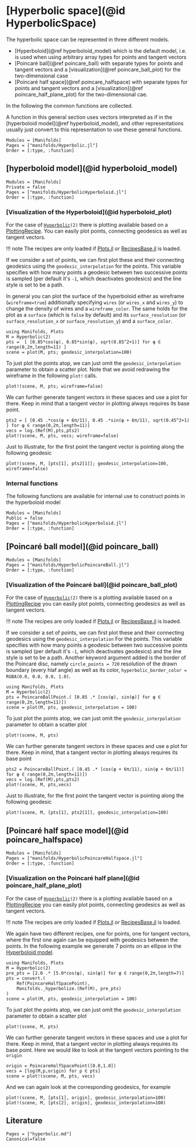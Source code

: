 # [Hyperbolic space](@id HyperbolicSpace)

The hyperbolic space can be represented in three different models.

* [Hyperboloid](@ref hyperboloid_model) which is the default model, i.e. is used when using arbitrary array types for points and tangent vectors
* [Poincaré ball](@ref poincare_ball) with separate types for points and tangent vectors and a [visualization](@ref poincare_ball_plot) for the two-dimensional case
* [Poincaré half space](@ref poincare_halfspace) with separate types for points and tangent vectors and a [visualization](@ref poincare_half_plane_plot) for the two-dimensional cae.

In the following the common functions are collected.

A function in this general section uses vectors interpreted as if in the [hyperboloid model](@ref hyperboloid_model),
and other representations usually just convert to this representation to use these general functions.

```@autodocs
Modules = [Manifolds]
Pages = ["manifolds/Hyperbolic.jl"]
Order = [:type, :function]
```

## [hyperboloid model](@id hyperboloid_model)

```@autodocs
Modules = [Manifolds]
Private = false
Pages = ["manifolds/HyperbolicHyperboloid.jl"]
Order = [:type, :function]
```

### [Visualization of the Hyperboloid](@id hyperboloid_plot)

For the case of [`Hyperbolic`](@ref)`(2)` there is plotting available based on a [PlottingRecipe](https://docs.juliaplots.org/latest/recipes/). You can easily plot points, connecting geodesics as well as tangent vectors.

!!! note
    The recipes are only loaded if [Plots.jl](http://docs.juliaplots.org/latest/) or
    [RecipesBase.jl](http://juliaplots.org/RecipesBase.jl/stable/) is loaded.

If we consider a set of points, we can first plot these and their connecting
geodesics using the `geodesic_interpolation` for the points. This variable specifies with how many points a geodesic between two successive points is sampled (per default it's `-1`, which deactivates geodesics) and the line style is set to be a path.

In general you can plot the surface of the hyperboloid either as wireframe (`wireframe=true`) additionally specifying `wires` (or `wires_x` and `wires_y`) to change the density of wires and a `wireframe_color`. The same holds for the plot as a `surface` (which is `false` by default) and its `surface_resolution` (or `surface_resolution_x` or `surface_resolution_y`) and a `surface_color`.

```@example hyperboloid
using Manifolds, Plots
M = Hyperbolic(2)
pts =  [ [0.85*cos(φ), 0.85*sin(φ), sqrt(0.85^2+1)] for φ ∈ range(0,2π,length=11) ]
scene = plot(M, pts; geodesic_interpolation=100)
```

To just plot the points atop, we can just omit the `geodesic_interpolation` parameter to obtain a scatter plot. Note that we avoid redrawing the wireframe in the following `plot!` calls.

```@example hyperboloid
plot!(scene, M, pts; wireframe=false)
```

We can further generate tangent vectors in these spaces and use a plot for there. Keep in mind that a tangent vector in plotting always requires its base point.

```@example hyperboloid
pts2 = [ [0.45 .*cos(φ + 6π/11), 0.45 .*sin(φ + 6π/11), sqrt(0.45^2+1) ] for φ ∈ range(0,2π,length=11)]
vecs = log.(Ref(M),pts,pts2)
plot!(scene, M, pts, vecs; wireframe=false)
```

Just to illustrate, for the first point the tangent vector is pointing along the following geodesic

```@example hyperboloid
plot!(scene, M, [pts[1], pts2[1]]; geodesic_interpolation=100, wireframe=false)
```

### Internal functions

The following functions are available for internal use to construct points in the hyperboloid model

```@autodocs
Modules = [Manifolds]
Public = false
Pages = ["manifolds/HyperbolicHyperboloid.jl"]
Order = [:type, :function]
```

## [Poincaré ball model](@id poincare_ball)

```@autodocs
Modules = [Manifolds]
Pages = ["manifolds/HyperbolicPoincareBall.jl"]
Order = [:type, :function]
```

### [Visualization of the Poincaré ball](@id poincare_ball_plot)

For the case of [`Hyperbolic`](@ref)`(2)` there is a plotting available based on a [PlottingRecipe](https://docs.juliaplots.org/latest/recipes/) you can easily plot points, connecting geodesics as well as tangent vectors.

!!! note
    The recipes are only loaded if [Plots.jl](http://docs.juliaplots.org/latest/) or
    [RecipesBase.jl](http://juliaplots.org/RecipesBase.jl/stable/) is loaded.

If we consider a set of points, we can first plot these and their connecting
geodesics using the `geodesic_interpolation` For the points. This variable specifies with how many points a geodesic between two successive points is sampled (per default it's `-1`, which deactivates geodesics) and the line style is set to be a path.
Another keyword argument added is the border of the Poincaré disc, namely
`circle_points = 720` resolution of the drawn boundary (every hlaf angle) as well as its color, `hyperbolic_border_color = RGBA(0.0, 0.0, 0.0, 1.0)`.

```@example poincareball
using Manifolds, Plots
M = Hyperbolic(2)
pts = PoincareBallPoint.( [0.85 .* [cos(φ), sin(φ)] for φ ∈ range(0,2π,length=11)])
scene = plot(M, pts, geodesic_interpolation = 100)
```

To just plot the points atop, we can just omit the `geodesic_interpolation` parameter to obtain a scatter plot

```@example poincareball
plot!(scene, M, pts)
```

We can further generate tangent vectors in these spaces and use a plot for there. Keep in mind, that a tangent vector in plotting always requires its base point

```@example poincareball
pts2 = PoincareBallPoint.( [0.45 .* [cos(φ + 6π/11), sin(φ + 6π/11)] for φ ∈ range(0,2π,length=11)])
vecs = log.(Ref(M),pts,pts2)
plot!(scene, M, pts,vecs)
```

Just to illustrate, for the first point the tangent vector is pointing along the following geodesic

```@example poincareball
plot!(scene, M, [pts[1], pts2[1]], geodesic_interpolation=100)
```

## [Poincaré half space model](@id poincare_halfspace)

```@autodocs
Modules = [Manifolds]
Pages = ["manifolds/HyperbolicPoincareHalfspace.jl"]
Order = [:type, :function]
```

### [Visualization on the Poincaré half plane](@id poincare_half_plane_plot)

For the case of [`Hyperbolic`](@ref)`(2)` there is a plotting available based on a [PlottingRecipe](https://docs.juliaplots.org/latest/recipes/) you can easily plot points, connecting geodesics as well as tangent vectors.

!!! note
    The recipes are only loaded if [Plots.jl](http://docs.juliaplots.org/latest/) or
    [RecipesBase.jl](http://juliaplots.org/RecipesBase.jl/stable/) is loaded.

We again have two different recipes, one for points, one for tangent vectors, where the first one again can be equipped with geodesics between the points.
In the following example we generate 7 points on an ellipse in the [Hyperboloid model](#hyperboloid-model).

```@example poincarehalfplane
using Manifolds, Plots
M = Hyperbolic(2)
pre_pts = [2.0 .* [5.0*cos(φ), sin(φ)] for φ ∈ range(0,2π,length=7)]
pts = convert.(
    Ref(PoincareHalfSpacePoint),
    Manifolds._hyperbolize.(Ref(M), pre_pts)
)
scene = plot(M, pts, geodesic_interpolation = 100)
```

To just plot the points atop, we can just omit the `geodesic_interpolation` parameter to obtain a scatter plot

```@example poincarehalfplane
plot!(scene, M, pts)
```

We can further generate tangent vectors in these spaces and use a plot for there. Keep in mind, that a tangent vector in plotting always requires its base point.
Here we would like to look at the tangent vectors pointing to the `origin`

```@example poincarehalfplane
origin = PoincareHalfSpacePoint([0.0,1.0])
vecs = [log(M,p,origin) for p ∈ pts]
scene = plot!(scene, M, pts, vecs)
```

And we can again look at the corresponding geodesics, for example

```@example poincarehalfplane
plot!(scene, M, [pts[1], origin], geodesic_interpolation=100)
plot!(scene, M, [pts[2], origin], geodesic_interpolation=100)
```

## Literature

```@bibliography
Pages = ["hyperbolic.md"]
Canonical=false
```
